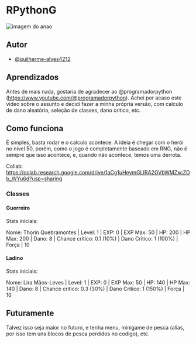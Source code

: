 # RPythonG

![imagem do anao](https://drive.google.com/file/d/1473WdXqxneukh3PxCwRc8iANPNYBL2Cy/view?usp=sharing)

## Autor

- [@guilherme-alves4212](www.linkedin.com/in/guilherme-alves-00695b229)


## Aprendizados

Antes de mais nada, gostaria de agradecer ao @programadorpython (https://www.youtube.com/@programadorpython). Achei por acaso este video sobre o assunto e decidi fazer a minha própria versão, com calculo de dano aleatório, seleção de classes, dano critico, etc.


## Como funciona

É simples, basta rodar e o calculo acontece. A ideia é chegar com o herói no nivel 50, porém, como o jogo é completamente baseado em RNG, não é sempre que isso acontece, e, quando não acontece, temos uma derrota.

Collab: https://colab.research.google.com/drive/1aCg1uHeymGLIRA2GVbWMZxcZOb_WYu6d?usp=sharing

### Classes

#### Guerreiro

Stats iniciais:

Nome: Thorin Quebramontes | 
Level: 1 |
EXP: 0 |
EXP Max: 50 | 
HP: 200 |
HP Max: 200 |
Dano: 8 |
Chance critico: 0.1 (10%) |
Dano Critico: 1 (100%) | 
Força | 10

#### Ladino

Stats iniciais:

Nome: Lira Mãos-Leves | 
Level: 1 |
EXP: 0 |
EXP Max: 50 | 
HP: 140 |
HP Max: 140 |
Dano: 8 |
Chance critico: 0.3 (30%) |
Dano Critico: 1 (150%) | 
Força | 10

## Futuramente

Talvez isso seja maior no futuro, e tenha menu, minigame de pesca (alias, por isso tem uns blocos de pesca perdidos no codigo), etc. 
